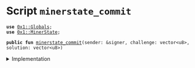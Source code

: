 
<a name="minerstate_commit"></a>

# Script `minerstate_commit`





<pre><code><b>use</b> <a href="../../modules/doc/Globals.md#0x1_Globals">0x1::Globals</a>;
<b>use</b> <a href="../../modules/doc/MinerState.md#0x1_MinerState">0x1::MinerState</a>;
</code></pre>




<pre><code><b>public</b> <b>fun</b> <a href="ol_miner_state_commit.md#minerstate_commit">minerstate_commit</a>(sender: &signer, challenge: vector&lt;u8&gt;, solution: vector&lt;u8&gt;)
</code></pre>



<details>
<summary>Implementation</summary>


<pre><code><b>fun</b> <a href="ol_miner_state_commit.md#minerstate_commit">minerstate_commit</a>(sender: &signer, challenge: vector&lt;u8&gt;, solution: vector&lt;u8&gt;) {


    <b>let</b> proof = <a href="../../modules/doc/MinerState.md#0x1_MinerState_create_proof_blob">MinerState::create_proof_blob</a>(
      challenge,
      <a href="../../modules/doc/Globals.md#0x1_Globals_get_difficulty">Globals::get_difficulty</a>(),
      solution
    );

    <a href="../../modules/doc/MinerState.md#0x1_MinerState_commit_state">MinerState::commit_state</a>(sender, proof);

}
</code></pre>



</details>


[//]: # ("File containing references which can be used from documentation")
[ACCESS_CONTROL]: https://github.com/diem/lip/blob/master/lips/lip-2.md
[ROLE]: https://github.com/diem/lip/blob/master/lips/lip-2.md#roles
[PERMISSION]: https://github.com/diem/lip/blob/master/lips/lip-2.md#permissions
